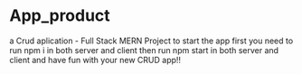 # App_product
a Crud aplication  - Full Stack MERN Project 
to start the app first you need to run npm i in both server and client
then run npm start in both server and client and have fun with your new CRUD app!!
